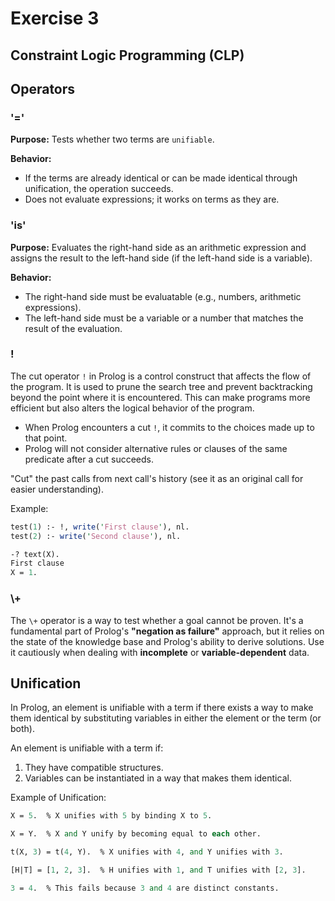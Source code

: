 # Exercise 3

## Constraint Logic Programming (CLP)

## Operators

### '='

**Purpose:** Tests whether two terms are `unifiable`.

**Behavior:**

- If the terms are already identical or can be made identical through unification, the operation succeeds.
- Does not evaluate expressions; it works on terms as they are.

### 'is'

**Purpose:** Evaluates the right-hand side as an arithmetic expression and assigns the result to the left-hand side (if the left-hand side is a variable).

**Behavior:**

- The right-hand side must be evaluatable (e.g., numbers, arithmetic expressions).
- The left-hand side must be a variable or a number that matches the result of the evaluation.

### !

The cut operator `!` in Prolog is a control construct that affects the flow of the program. It is used to prune the search tree and prevent backtracking beyond the point where it is encountered. This can make programs more efficient but also alters the logical behavior of the program.

- When Prolog encounters a cut `!`, it commits to the choices made up to that point.
- Prolog will not consider alternative rules or clauses of the same predicate after a cut succeeds.

"Cut" the past calls from next call's history (see it as an original call for easier understanding).

Example:

```pl
test(1) :- !, write('First clause'), nl.
test(2) :- write('Second clause'), nl.

-? text(X).
First clause
X = 1.
```

### \\+

The `\+` operator is a way to test whether a goal cannot be proven. It's a fundamental part of Prolog's **"negation as failure"** approach, but it relies on the state of the knowledge base and Prolog's ability to derive solutions. Use it cautiously when dealing with **incomplete** or **variable-dependent** data.

## Unification

In Prolog, an element is unifiable with a term if there exists a way to make them identical by substituting variables in either the element or the term (or both).

An element is unifiable with a term if:

1. They have compatible structures.
2. Variables can be instantiated in a way that makes them identical.

Example of Unification:

```pl
X = 5.  % X unifies with 5 by binding X to 5.

X = Y.  % X and Y unify by becoming equal to each other.

t(X, 3) = t(4, Y).  % X unifies with 4, and Y unifies with 3.

[H|T] = [1, 2, 3].  % H unifies with 1, and T unifies with [2, 3].

3 = 4.  % This fails because 3 and 4 are distinct constants.
```
